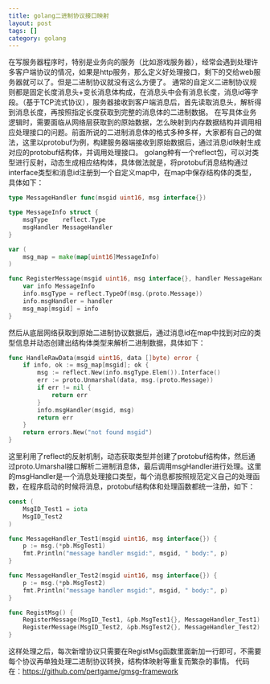 ```yaml
---
title: golang二进制协议接口映射
layout: post
tags: []
category: golang
---
```

  在写服务器程序时，特别是业务向的服务（比如游戏服务器），经常会遇到处理许多客户端协议的情况，如果是http服务，那么定义好处理接口，剩下的交给web服务器就可以了。但是二进制协议就没有这么方便了。
  通常的自定义二进制协议规则都是固定长度消息头+变长消息体构成，在消息头中会有消息长度，消息id等字段。（基于TCP流式协议），服务器接收到客户端消息后，首先读取消息头，解析得到消息长度，再按照指定长度获取到完整的消息体的二进制数据。
  在写具体业务逻辑时，需要面临从网络层获取到的原始数据，怎么映射到内存数据结构并调用相应处理接口的问题。前面所说的二进制消息体的格式多种多样，大家都有自己的做法，这里以protobuf为例，构建服务器端接收到原始数据后，通过消息id映射生成对应的protobuf结构体，并调用处理接口。
  golang种有一个reflect包，可以对类型进行反射，动态生成相应结构体，具体做法就是，将protobuf消息结构通过interface类型和消息id注册到一个自定义map中，在map中保存结构体的类型，具体如下：
```go
type MessageHandler func(msgid uint16, msg interface{})

type MessageInfo struct {
	msgType    reflect.Type
	msgHandler MessageHandler
}

var (
	msg_map = make(map[uint16]MessageInfo)
)

func RegisterMessage(msgid uint16, msg interface{}, handler MessageHandler) {
	var info MessageInfo
	info.msgType = reflect.TypeOf(msg.(proto.Message))
	info.msgHandler = handler
	msg_map[msgid] = info
}
```
  然后从底层网络获取到原始二进制协议数据后，通过消息id在map中找到对应的类型信息并动态创建出结构体类型来解析二进制数据，具体如下：
```go
func HandleRawData(msgid uint16, data []byte) error {
	if info, ok := msg_map[msgid]; ok {
		msg := reflect.New(info.msgType.Elem()).Interface()
		err := proto.Unmarshal(data, msg.(proto.Message))
		if err != nil {
			return err
		}
		info.msgHandler(msgid, msg)
		return err
	}
	return errors.New("not found msgid")
}
```
  这里利用了reflect的反射机制，动态获取类型并创建了protobuf结构体，然后通过proto.Umarshal接口解析二进制消息体，最后调用msgHandler进行处理。这里的msgHandler是一个消息处理接口类型，每个消息都按照规范定义自己的处理函数，在程序启动的时候将消息，protobuf结构体和处理函数都统一注册，如下：
```go
const (
	MsgID_Test1 = iota
	MsgID_Test2
)

func MessageHandler_Test1(msgid uint16, msg interface{}) {
	p := msg.(*pb.MsgTest1)
	fmt.Println("message handler msgid:", msgid, " body:", p)
}

func MessageHandler_Test2(msgid uint16, msg interface{}) {
	p := msg.(*pb.MsgTest2)
	fmt.Println("message handler msgid:", msgid, " body:", p)
}

func RegistMsg() {
	RegisterMessage(MsgID_Test1, &pb.MsgTest1{}, MessageHandler_Test1)
	RegisterMessage(MsgID_Test2, &pb.MsgTest2{}, MessageHandler_Test2)
}

```
这样处理之后，每次新增协议只需要在RegistMsg函数里面新加一行即可，不需要每个协议再单独处理二进制协议转换，结构体映射等重复而繁杂的事情。
代码在：https://github.com/pertgame/gmsg-framework